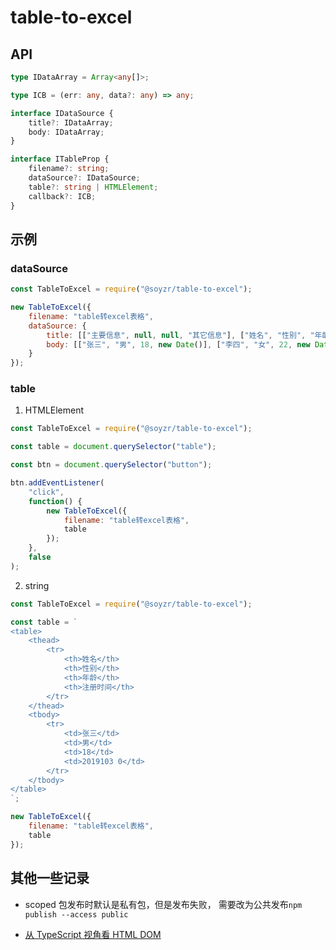 # table-to-excel

## API

```ts
type IDataArray = Array<any[]>;

type ICB = (err: any, data?: any) => any;

interface IDataSource {
    title?: IDataArray;
    body: IDataArray;
}

interface ITableProp {
    filename?: string;
    dataSource?: IDataSource;
    table?: string | HTMLElement;
    callback?: ICB;
}
```

## 示例

### dataSource

```js
const TableToExcel = require("@soyzr/table-to-excel");

new TableToExcel({
    filename: "table转excel表格",
    dataSource: {
        title: [["主要信息", null, null, "其它信息"], ["姓名", "性别", "年龄", "注册时间"]],
        body: [["张三", "男", 18, new Date()], ["李四", "女", 22, new Date()]]
    }
});
```

### table

1. HTMLElement

```js
const TableToExcel = require("@soyzr/table-to-excel");

const table = document.querySelector("table");

const btn = document.querySelector("button");

btn.addEventListener(
    "click",
    function() {
        new TableToExcel({
            filename: "table转excel表格",
            table
        });
    },
    false
);
```

2. string

```js
const TableToExcel = require("@soyzr/table-to-excel");

const table = `
<table>
    <thead>
        <tr>
            <th>姓名</th>
            <th>性别</th>
            <th>年龄</th>
            <th>注册时间</th>
        </tr>
    </thead>
    <tbody>
        <tr>
            <td>张三</td>
            <td>男</td>
            <td>18</td>
            <td>2019103 0</td>
        </tr> 
    </tbody>
</table>
`;

new TableToExcel({
    filename: "table转excel表格",
    table
});
```

## 其他一些记录

-   scoped 包发布时默认是私有包，但是发布失败， 需要改为公共发布`npm publish --access public`

-   [从 TypeScript 视角看 HTML DOM](https://blog.csdn.net/HermitSun/article/details/95780601)
